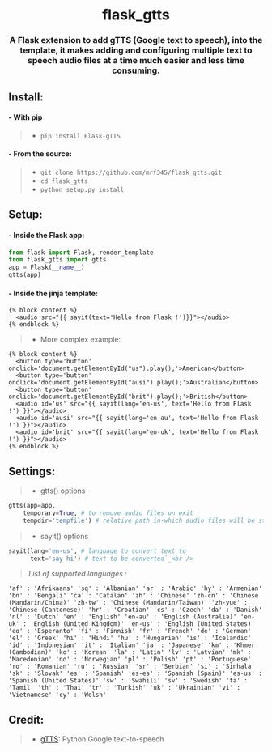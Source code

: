 <h1 align='center'>flask_gtts</h1>
<h3 align='center'>A Flask extension to add gTTS (Google text to speech), into the template, it makes adding and configuring multiple text to speech audio files at a time much easier and less time consuming.</h3>

## Install:
#### - With pip
> - `pip install Flask-gTTS` <br />

#### - From the source:
> - `git clone https://github.com/mrf345/flask_gtts.git`<br />
> - `cd flask_gtts` <br />
> - `python setup.py install`

## Setup:
#### - Inside the Flask app:
```python
from flask import Flask, render_template
from flask_gtts import gtts
app = Flask(__name__)
gtts(app)
```

#### - Inside the jinja template:
```jinja
{% block content %}
  <audio src="{{ sayit(text='Hello from Flask !')}}"></audio>
{% endblock %}
```
> - More complex example:

```jinja
{% block content %}
  <button type='button' onclick='document.getElementById("us").play();'>American</button>
  <button type='button' onclick='document.getElementById("ausi").play();'>Australian</button>
  <button type='button' onclick='document.getElementById("brit").play();'>British</button>
  <audio id='us' src="{{ sayit(lang='en-us', text='Hello from Flask !') }}"></audio>
  <audio id='ausi' src="{{ sayit(lang='en-au', text='Hello from Flask !') }}"></audio>
  <audio id='brit' src="{{ sayit(lang='en-uk', text='Hello from Flask !') }}"></audio>
{% endblock %}
```

## Settings:
> - gtts() options

```python
gtts(app=app,
    temporary=True, # to remove audio files on exit
    tempdir='tempfile') # relative path in-which audio files will be stored
```
> - sayit() options

```python
sayit(lang='en-us', # language to convert text to
      text='say hi') # text to be converted`_<br />
```

> _List of supported languages :_

`
    'af' : 'Afrikaans'
    'sq' : 'Albanian'
    'ar' : 'Arabic'
    'hy' : 'Armenian'
    'bn' : 'Bengali'
    'ca' : 'Catalan'
    'zh' : 'Chinese'
    'zh-cn' : 'Chinese (Mandarin/China)'
    'zh-tw' : 'Chinese (Mandarin/Taiwan)'
    'zh-yue' : 'Chinese (Cantonese)'
    'hr' : 'Croatian'
    'cs' : 'Czech'
    'da' : 'Danish'
    'nl' : 'Dutch'
    'en' : 'English'
    'en-au' : 'English (Australia)'
    'en-uk' : 'English (United Kingdom)'
    'en-us' : 'English (United States)'
    'eo' : 'Esperanto'
    'fi' : 'Finnish'
    'fr' : 'French'
    'de' : 'German'
    'el' : 'Greek'
    'hi' : 'Hindi'
    'hu' : 'Hungarian'
    'is' : 'Icelandic'
    'id' : 'Indonesian'
    'it' : 'Italian'
    'ja' : 'Japanese'
    'km' : 'Khmer (Cambodian)'
    'ko' : 'Korean'
    'la' : 'Latin'
    'lv' : 'Latvian'
    'mk' : 'Macedonian'
    'no' : 'Norwegian'
    'pl' : 'Polish'
    'pt' : 'Portuguese'
    'ro' : 'Romanian'
    'ru' : 'Russian'
    'sr' : 'Serbian'
    'si' : 'Sinhala'
    'sk' : 'Slovak'
    'es' : 'Spanish'
    'es-es' : 'Spanish (Spain)'
    'es-us' : 'Spanish (United States)'
    'sw' : 'Swahili'
    'sv' : 'Swedish'
    'ta' : 'Tamil'
    'th' : 'Thai'
    'tr' : 'Turkish'
    'uk' : 'Ukrainian'
    'vi' : 'Vietnamese'
    'cy' : 'Welsh'
`

## Credit:
> - [gTTS][2c6d97b1]: Python Google text-to-speech

  [2c6d97b1]: https://github.com/pndurette/gTTS "gTTs repo"
